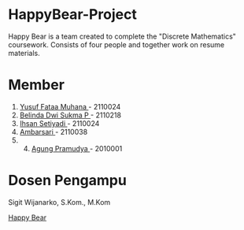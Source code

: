 # HappyBear-Project
Happy Bear is a team created to complete the "Discrete Mathematics" coursework. Consists of four people and together work on resume materials.

# Member

1. <a href="https://www.instagram.com/yusufkata03/">Yusuf Fataa Muhana </a> - 2110024 
2. <a href="https://www.instagram.com/yusufkata03/">Belinda Dwi Sukma P </a> - 2110218
3. <a href="https://www.instagram.com/yusufkata03/">Ihsan Setiyadi </a> - 2110024
4. <a href="https://www.instagram.com/yusufkata03/">Ambarsari </a> - 2110038
5. 4. <a href="https://instagram.com/a.pramudya_trenggono/">Agung Pramudya </a> - 2010001

# Dosen Pengampu

Sigit Wijanarko, S.Kom., M.Kom


<a href="https://happybear007.github.io/HappyBear-Project/"> Happy Bear </a>